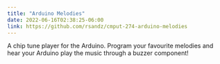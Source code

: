 ```yaml
---
title: "Arduino Melodies"
date: 2022-06-16T02:38:25-06:00
link: https://github.com/rsandz/cmput-274-arduino-melodies
---
```


A chip tune player for the Arduino. Program your favourite melodies and hear
your Arduino play the music through a buzzer component!

